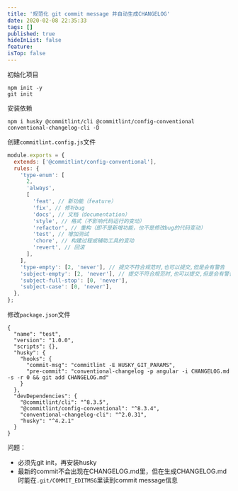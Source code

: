 ```yaml
---
title: '规范化 git commit message 并自动生成CHANGELOG'
date: 2020-02-08 22:35:33
tags: []
published: true
hideInList: false
feature: 
isTop: false
---
```

初始化项目
```shell
npm init -y
git init
```

安装依赖
```shell
npm i husky @commitlint/cli @commitlint/config-conventional conventional-changelog-cli -D
```

创建`commitlint.config.js`文件
```javascript
module.exports = {
  extends: ['@commitlint/config-conventional'],
  rules: {
    'type-enum': [
      2,
      'always',
      [
        'feat', // 新功能（feature）
        'fix', // 修补bug
        'docs', // 文档（documentation）
        'style', // 格式（不影响代码运行的变动）
        'refactor', // 重构（即不是新增功能，也不是修改bug的代码变动）
        'test', // 增加测试
        'chore', // 构建过程或辅助工具的变动
        'revert', // 回滚
      ],
    ],
    'type-empty': [2, 'never'], // 提交不符合规范时,也可以提交,但是会有警告
    'subject-empty': [2, 'never'], // 提交不符合规范时,也可以提交,但是会有警告
    'subject-full-stop': [0, 'never'],
    'subject-case': [0, 'never'],
  },
};
```

修改`package.json`文件
```shell
{
  "name": "test",
  "version": "1.0.0",
  "scripts": {},
  "husky": {
    "hooks": {
      "commit-msg": "commitlint -E HUSKY_GIT_PARAMS",
      "pre-commit": "conventional-changelog -p angular -i CHANGELOG.md -s -r 0 && git add CHANGELOG.md"
    }
  },
  "devDependencies": {
    "@commitlint/cli": "^8.3.5",
    "@commitlint/config-conventional": "^8.3.4",
    "conventional-changelog-cli": "^2.0.31",
    "husky": "^4.2.1"
  }
}
```

问题：
* 必须先git init，再安装husky
* 最新的commit不会出现在CHANGELOG.md里，但在生成CHANGELOG.md时能在`.git/COMMIT_EDITMSG`里读到commit message信息


